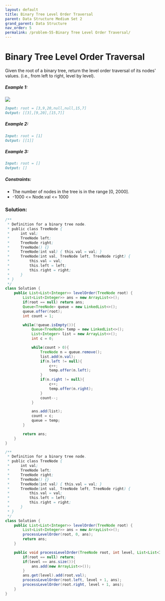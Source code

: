 ```yaml
---
layout: default
title: Binary Tree Level Order Traversal
parent: Data Structure Medium Set 2
grand_parent: Data Structure
nav_order: 5
permalink: /problem-55-Binary Tree Level Order Traversal/
---
```

# Binary Tree Level Order Traversal
Given the root of a binary tree, return the level order traversal of its nodes' values. (i.e., from left to right, level by level).

##### Example 1:
![](../../assets/images/ds/tree11212.jpeg)
```markdown
Input: root = [3,9,20,null,null,15,7]
Output: [[3],[9,20],[15,7]]
```
##### Example 2:
```markdown
Input: root = [1]
Output: [[1]]
```
##### Example 3:
```markdown
Input: root = []
Output: []
```
##### Constraints:
* The number of nodes in the tree is in the range [0, 2000].
* -1000 <= Node.val <= 1000

### Solution:
```java
/**
 * Definition for a binary tree node.
 * public class TreeNode {
 *     int val;
 *     TreeNode left;
 *     TreeNode right;
 *     TreeNode() {}
 *     TreeNode(int val) { this.val = val; }
 *     TreeNode(int val, TreeNode left, TreeNode right) {
 *         this.val = val;
 *         this.left = left;
 *         this.right = right;
 *     }
 * }
 */
class Solution {
    public List<List<Integer>> levelOrder(TreeNode root) {
        List<List<Integer>> ans = new ArrayList<>();
        if(root == null) return ans;
        Queue<TreeNode> queue = new LinkedList<>();
        queue.offer(root);
        int count = 1;

        while(!queue.isEmpty()){
            Queue<TreeNode> temp = new LinkedList<>();
            List<Integer> list = new ArrayList<>();
            int c = 0;

            while(count > 0){
                TreeNode n = queue.remove();
                list.add(n.val);
                if(n.left != null){
                    c++;
                    temp.offer(n.left);
                }
                if(n.right != null){
                    c++;
                    temp.offer(n.right);
                }
                count--;
            }

            ans.add(list);
            count = c;
            queue = temp;
        }

        return ans;
    }
}
```
```java
/**
 * Definition for a binary tree node.
 * public class TreeNode {
 *     int val;
 *     TreeNode left;
 *     TreeNode right;
 *     TreeNode() {}
 *     TreeNode(int val) { this.val = val; }
 *     TreeNode(int val, TreeNode left, TreeNode right) {
 *         this.val = val;
 *         this.left = left;
 *         this.right = right;
 *     }
 * }
 */
class Solution {
    public List<List<Integer>> levelOrder(TreeNode root) {
        List<List<Integer>> ans = new ArrayList<>();
        processLevelOrder(root, 0, ans);
        return ans;
    }

    public void processLevelOrder(TreeNode root, int level, List<List<Integer>> ans){
        if(root == null) return;
        if(level == ans.size()){
            ans.add(new ArrayList<>());
        }
        ans.get(level).add(root.val);
        processLevelOrder(root.left, level + 1, ans);
        processLevelOrder(root.right, level + 1, ans);
    }
}
```
